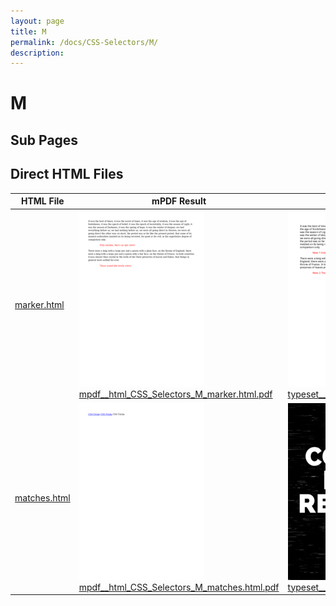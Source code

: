 ```yaml
---
layout: page
title: M
permalink: /docs/CSS-Selectors/M/
description: 
---
```


# M

## Sub Pages


## Direct HTML Files

| HTML File | mPDF Result | typeset.sh Result | PDFreactor Result |
|---------|---------|---------|---------|
| [marker.html](/html/CSS%20Selectors/M/marker.html) | ![](mpdf__html_CSS_Selectors_M_marker.html.png) [mpdf__html_CSS_Selectors_M_marker.html.pdf](mpdf__html_CSS_Selectors_M_marker.html.pdf) | ![](typeset__html_CSS_Selectors_M_marker.html.png) [typeset__html_CSS_Selectors_M_marker.html.pdf](typeset__html_CSS_Selectors_M_marker.html.pdf) | ![](pdfreactor__html_CSS_Selectors_M_marker.html.png) [pdfreactor__html_CSS_Selectors_M_marker.html.pdf](pdfreactor__html_CSS_Selectors_M_marker.html.pdf) |
| [matches.html](/html/CSS%20Selectors/M/matches.html) | ![](mpdf__html_CSS_Selectors_M_matches.html.png) [mpdf__html_CSS_Selectors_M_matches.html.pdf](mpdf__html_CSS_Selectors_M_matches.html.pdf) | ![](typeset__html_CSS_Selectors_M_matches.html.png) [typeset__html_CSS_Selectors_M_matches.html.pdf](typeset__html_CSS_Selectors_M_matches.html.pdf) | ![](pdfreactor__html_CSS_Selectors_M_matches.html.png) [pdfreactor__html_CSS_Selectors_M_matches.html.pdf](pdfreactor__html_CSS_Selectors_M_matches.html.pdf) |
